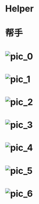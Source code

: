 Helper
======

帮手
======
![pic_0](https://raw.githubusercontent.com/jonesun/Helper/master/screenshots/0.png)
======
![pic_1](https://raw.githubusercontent.com/jonesun/Helper/master/screenshots/1.png)
======
![pic_2](https://raw.githubusercontent.com/jonesun/Helper/master/screenshots/2.png)
======
![pic_3](https://raw.githubusercontent.com/jonesun/Helper/master/screenshots/3.png)
======
![pic_4](https://raw.githubusercontent.com/jonesun/Helper/master/screenshots/4.png)
======
![pic_5](https://raw.githubusercontent.com/jonesun/Helper/master/screenshots/5.png)
======
![pic_6](https://raw.githubusercontent.com/jonesun/Helper/master/screenshots/6.png)
======